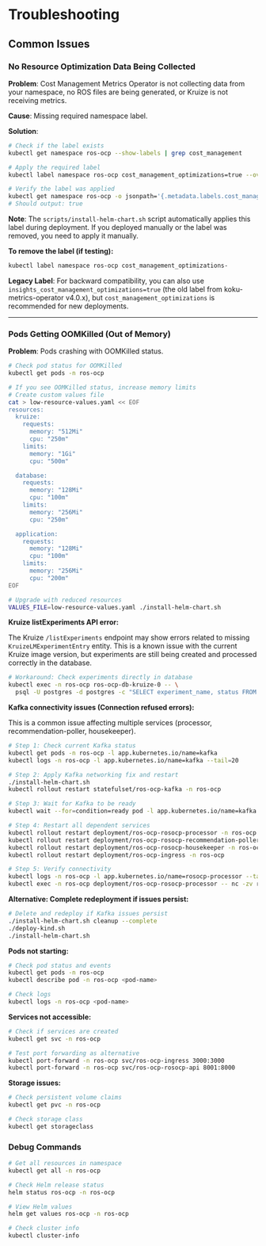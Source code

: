 # Troubleshooting

## Common Issues

### No Resource Optimization Data Being Collected

**Problem**: Cost Management Metrics Operator is not collecting data from your namespace, no ROS files are being generated, or Kruize is not receiving metrics.

**Cause**: Missing required namespace label.

**Solution**:
```bash
# Check if the label exists
kubectl get namespace ros-ocp --show-labels | grep cost_management

# Apply the required label
kubectl label namespace ros-ocp cost_management_optimizations=true --overwrite

# Verify the label was applied
kubectl get namespace ros-ocp -o jsonpath='{.metadata.labels.cost_management_optimizations}'
# Should output: true
```

**Note**: The `scripts/install-helm-chart.sh` script automatically applies this label during deployment. If you deployed manually or the label was removed, you need to apply it manually.

**To remove the label (if testing):**
```bash
kubectl label namespace ros-ocp cost_management_optimizations-
```

**Legacy Label**: For backward compatibility, you can also use `insights_cost_management_optimizations=true` (the old label from koku-metrics-operator v4.0.x), but `cost_management_optimizations` is recommended for new deployments.

---

### Pods Getting OOMKilled (Out of Memory)

**Problem**: Pods crashing with OOMKilled status.
```bash
# Check pod status for OOMKilled
kubectl get pods -n ros-ocp

# If you see OOMKilled status, increase memory limits
# Create custom values file
cat > low-resource-values.yaml << EOF
resources:
  kruize:
    requests:
      memory: "512Mi"
      cpu: "250m"
    limits:
      memory: "1Gi"
      cpu: "500m"

  database:
    requests:
      memory: "128Mi"
      cpu: "100m"
    limits:
      memory: "256Mi"
      cpu: "250m"

  application:
    requests:
      memory: "128Mi"
      cpu: "100m"
    limits:
      memory: "256Mi"
      cpu: "200m"
EOF

# Upgrade with reduced resources
VALUES_FILE=low-resource-values.yaml ./install-helm-chart.sh
```

**Kruize listExperiments API error:**

The Kruize `/listExperiments` endpoint may show errors related to missing `KruizeLMExperimentEntry` entity. This is a known issue with the current Kruize image version, but experiments are still being created and processed correctly in the database.

```bash
# Workaround: Check experiments directly in database
kubectl exec -n ros-ocp ros-ocp-db-kruize-0 -- \
  psql -U postgres -d postgres -c "SELECT experiment_name, status FROM kruize_experiments;"
```

**Kafka connectivity issues (Connection refused errors):**

This is a common issue affecting multiple services (processor, recommendation-poller, housekeeper).

```bash
# Step 1: Check current Kafka status
kubectl get pods -n ros-ocp -l app.kubernetes.io/name=kafka
kubectl logs -n ros-ocp -l app.kubernetes.io/name=kafka --tail=20

# Step 2: Apply Kafka networking fix and restart
./install-helm-chart.sh
kubectl rollout restart statefulset/ros-ocp-kafka -n ros-ocp

# Step 3: Wait for Kafka to be ready
kubectl wait --for=condition=ready pod -l app.kubernetes.io/name=kafka -n ros-ocp --timeout=300s

# Step 4: Restart all dependent services
kubectl rollout restart deployment/ros-ocp-rosocp-processor -n ros-ocp
kubectl rollout restart deployment/ros-ocp-rosocp-recommendation-poller -n ros-ocp
kubectl rollout restart deployment/ros-ocp-rosocp-housekeeper -n ros-ocp
kubectl rollout restart deployment/ros-ocp-ingress -n ros-ocp

# Step 5: Verify connectivity
kubectl logs -n ros-ocp -l app.kubernetes.io/name=rosocp-processor --tail=10
kubectl exec -n ros-ocp deployment/ros-ocp-rosocp-processor -- nc -zv ros-ocp-kafka 29092
```

**Alternative: Complete redeployment if issues persist:**
```bash
# Delete and redeploy if Kafka issues persist
./install-helm-chart.sh cleanup --complete
./deploy-kind.sh
./install-helm-chart.sh
```

**Pods not starting:**
```bash
# Check pod status and events
kubectl get pods -n ros-ocp
kubectl describe pod -n ros-ocp <pod-name>

# Check logs
kubectl logs -n ros-ocp <pod-name>
```

**Services not accessible:**
```bash
# Check if services are created
kubectl get svc -n ros-ocp

# Test port forwarding as alternative
kubectl port-forward -n ros-ocp svc/ros-ocp-ingress 3000:3000
kubectl port-forward -n ros-ocp svc/ros-ocp-rosocp-api 8001:8000
```

**Storage issues:**
```bash
# Check persistent volume claims
kubectl get pvc -n ros-ocp

# Check storage class
kubectl get storageclass
```

### Debug Commands

```bash
# Get all resources in namespace
kubectl get all -n ros-ocp

# Check Helm release status
helm status ros-ocp -n ros-ocp

# View Helm values
helm get values ros-ocp -n ros-ocp

# Check cluster info
kubectl cluster-info
```